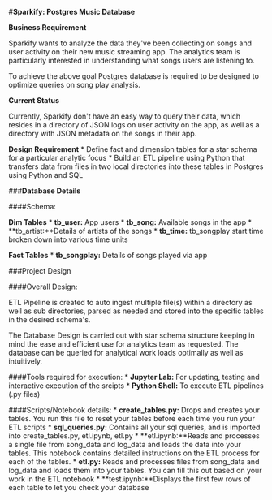 #**Sparkify: Postgres Music Database**

**Business Requirement**

Sparkify wants to analyze the data they've been collecting on songs and user activity on their new music streaming app. The analytics team is particularly interested in understanding what songs users are listening to. 

To achieve the above goal Postgres database is required to be designed to optimize queries on song play analysis.

**Current Status**

Currently, Sparkify don't have an easy way to query their data, which resides in a directory of JSON logs on user activity on the app, as well as a directory with JSON metadata on the songs in their app.

**Design Requirement**
    * Define fact and dimension tables for a star schema for a particular analytic focus
    * Build an ETL pipeline using Python that transfers data from files in two local directories into these tables in Postgres using Python and SQL


###**Database Details**

####Schema:

**Dim Tables**
    * **tb_user:** App users
    * **tb_song:** Available songs in the app
    * **tb_artist:**Details of artists of the songs
    * **tb_time:** tb_songplay start time broken down into various time units

**Fact Tables**
    * **tb_songplay:** Details of songs played via app 

###Project Design

####Overall Design:

ETL Pipeline is created to auto ingest multiple file(s) within a directory as well as sub directories, parsed as needed and stored into the specific tables in the desired schema's.

The Database Design is carried out with star schema structure keeping in mind the ease and efficient use for analytics team as requested. The database can be queried for analytical work loads optimally as well as intuitively.

####Tools required for execution:
    * **Jupyter Lab:** For updating, testing and interactive execution of the srcipts
    * **Python Shell:** To execute ETL pipelines (.py files)

####Scripts/Notebook details:
    * **create_tables.py:** Drops and creates your tables. You run this file to reset your tables before each time you run your ETL scripts
    * **sql_queries.py:** Contains all your sql queries, and is imported into create_tables.py, etl.ipynb, etl.py 
    * **etl.ipynb:**Reads and processes a single file from song_data and log_data and loads the data into your tables. This notebook contains detailed instructions on the ETL process for each of the tables.
    * **etl.py:** Reads and processes files from song_data and log_data and loads them into your tables. You can fill this out based on your work in the ETL notebook
    * **test.ipynb:**Displays the first few rows of each table to let you check your database
